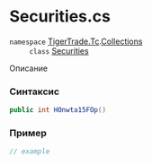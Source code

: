 
# Securities.cs
`namespace` [TigerTrade.Tc](../../../../TigerTrade.Tc.md).[Collections](../../../../TigerTrade.Tc/Collections.md)  
&nbsp;&nbsp;&nbsp;&nbsp;&nbsp;&nbsp;&nbsp;&nbsp;&nbsp;`class` [Securities](../../Securities.cs.md)

Описание

### Синтаксис
```csharp
public int HOnwta15FOp()
```


### Пример  
```csharp
// example
```
                    
                    